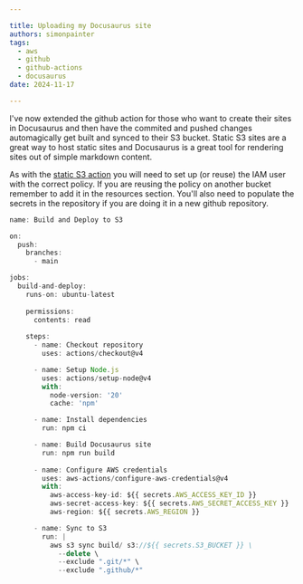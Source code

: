 ```yaml
---

title: Uploading my Docusaurus site
authors: simonpainter
tags:
  - aws
  - github
  - github-actions
  - docusaurus
date: 2024-11-17

---
```


I've now extended the github action for those who want to create their sites in Docusaurus and then have the commited and pushed changes automagically get built and synced to their S3 bucket. Static S3 sites are a great way to host static sites and Docusaurus is a great tool for rendering sites out of simple markdown content. 
<!-- truncate -->
As with the [static S3 action](s3-github-action.md) you will need to set up (or reuse) the IAM user with the correct policy. If you are reusing the policy on another bucket remember to add it in the resources section. You'll also need to populate the secrets in the repository if you are doing it in a new github repository. 

```javascript
name: Build and Deploy to S3

on:
  push:
    branches:
      - main

jobs:
  build-and-deploy:
    runs-on: ubuntu-latest
    
    permissions:
      contents: read
      
    steps:
      - name: Checkout repository
        uses: actions/checkout@v4

      - name: Setup Node.js
        uses: actions/setup-node@v4
        with:
          node-version: '20'
          cache: 'npm'

      - name: Install dependencies
        run: npm ci

      - name: Build Docusaurus site
        run: npm run build
        
      - name: Configure AWS credentials
        uses: aws-actions/configure-aws-credentials@v4
        with:
          aws-access-key-id: ${{ secrets.AWS_ACCESS_KEY_ID }}
          aws-secret-access-key: ${{ secrets.AWS_SECRET_ACCESS_KEY }}
          aws-region: ${{ secrets.AWS_REGION }}

      - name: Sync to S3
        run: |
          aws s3 sync build/ s3://${{ secrets.S3_BUCKET }} \
            --delete \
            --exclude ".git/*" \
            --exclude ".github/*"

```